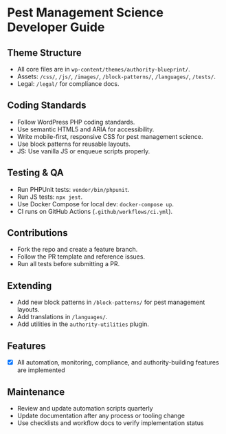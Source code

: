 # Pest Management Science Developer Guide

## Theme Structure
- All core files are in `wp-content/themes/authority-blueprint/`.
- Assets: `/css/`, `/js/`, `/images/`, `/block-patterns/`, `/languages/`, `/tests/`.
- Legal: `/legal/` for compliance docs.

## Coding Standards
- Follow WordPress PHP coding standards.
- Use semantic HTML5 and ARIA for accessibility.
- Write mobile-first, responsive CSS for pest management science.
- Use block patterns for reusable layouts.
- JS: Use vanilla JS or enqueue scripts properly.

## Testing & QA
- Run PHPUnit tests: `vendor/bin/phpunit`.
- Run JS tests: `npx jest`.
- Use Docker Compose for local dev: `docker-compose up`.
- CI runs on GitHub Actions (`.github/workflows/ci.yml`).

## Contributions
- Fork the repo and create a feature branch.
- Follow the PR template and reference issues.
- Run all tests before submitting a PR.

## Extending
- Add new block patterns in `/block-patterns/` for pest management layouts.
- Add translations in `/languages/`.
- Add utilities in the `authority-utilities` plugin.

## Features
- [x] All automation, monitoring, compliance, and authority-building features are implemented

## Maintenance
- Review and update automation scripts quarterly
- Update documentation after any process or tooling change
- Use checklists and workflow docs to verify implementation status 